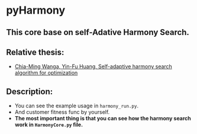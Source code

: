 # pyHarmony
## This core base on self-Adative Harmony Search.
## Relative thesis:
* [Chia-Ming Wanga, Yin-Fu Huang, Self-adaptive harmony search algorithm for optimization](https://www.sciencedirect.com/science/article/pii/S0957417409007891)
## Description:
* You can see the example usage in `harmony_run.py`.
* And customer fitness func by yourself.
* **The most important thing is that you can see how the harmony search work in `HarmonyCore.py` file.**

